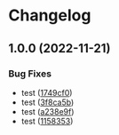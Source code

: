 # Changelog

## 1.0.0 (2022-11-21)


### Bug Fixes

* test ([1749cf0](https://github.com/hero-soft/web-scanner/commit/1749cf092171f11e4bc329ad808df0594beb2c51))
* test ([3f8ca5b](https://github.com/hero-soft/web-scanner/commit/3f8ca5b0a4254f9f0a556a54a402be427a708f8c))
* test ([a238e9f](https://github.com/hero-soft/web-scanner/commit/a238e9f4b3580a3a06da1ff32b93bfb1991d3ffc))
* test ([1158353](https://github.com/hero-soft/web-scanner/commit/115835382c10dc4f8cad8da62bc0a4ff8f162224))
